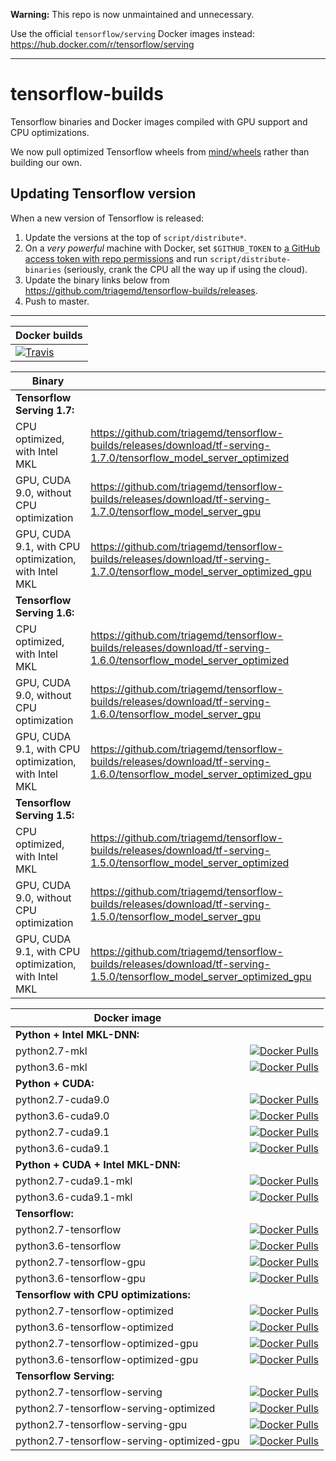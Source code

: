 **Warning:** This repo is now unmaintained and unnecessary.

Use the official `tensorflow/serving` Docker images instead: https://hub.docker.com/r/tensorflow/serving

---

# tensorflow-builds

Tensorflow binaries and Docker images compiled with GPU support and CPU optimizations.

We now pull optimized Tensorflow wheels from [mind/wheels](https://github.com/mind/wheels) rather than building our own.

## Updating Tensorflow version

When a new version of Tensorflow is released:
1. Update the versions at the top of `script/distribute*`.
2. On a *very powerful* machine with Docker, set `$GITHUB_TOKEN` to [a GitHub access token with repo permissions](https://help.github.com/articles/creating-a-personal-access-token-for-the-command-line/) and run `script/distribute-binaries` (seriously, crank the CPU all the way up if using the cloud).
3. Update the binary links below from https://github.com/triagemd/tensorflow-builds/releases.
4. Push to master.

---

| Docker builds |
|-|
| [![Travis](https://travis-ci.org/triagemd/tensorflow-builds.svg?branch=master)](https://travis-ci.org/triagemd/tensorflow-builds) |

| Binary | |
|-|-|
| **Tensorflow Serving 1.7:** |
| CPU optimized, with Intel MKL | https://github.com/triagemd/tensorflow-builds/releases/download/tf-serving-1.7.0/tensorflow_model_server_optimized |
| GPU, CUDA 9.0, without CPU optimization | https://github.com/triagemd/tensorflow-builds/releases/download/tf-serving-1.7.0/tensorflow_model_server_gpu |
| GPU, CUDA 9.1, with CPU optimization, with Intel MKL | https://github.com/triagemd/tensorflow-builds/releases/download/tf-serving-1.7.0/tensorflow_model_server_optimized_gpu |
| **Tensorflow Serving 1.6:** |
| CPU optimized, with Intel MKL | https://github.com/triagemd/tensorflow-builds/releases/download/tf-serving-1.6.0/tensorflow_model_server_optimized |
| GPU, CUDA 9.0, without CPU optimization | https://github.com/triagemd/tensorflow-builds/releases/download/tf-serving-1.6.0/tensorflow_model_server_gpu |
| GPU, CUDA 9.1, with CPU optimization, with Intel MKL | https://github.com/triagemd/tensorflow-builds/releases/download/tf-serving-1.6.0/tensorflow_model_server_optimized_gpu |
| **Tensorflow Serving 1.5:** |
| CPU optimized, with Intel MKL | https://github.com/triagemd/tensorflow-builds/releases/download/tf-serving-1.5.0/tensorflow_model_server_optimized |
| GPU, CUDA 9.0, without CPU optimization | https://github.com/triagemd/tensorflow-builds/releases/download/tf-serving-1.5.0/tensorflow_model_server_gpu |
| GPU, CUDA 9.1, with CPU optimization, with Intel MKL | https://github.com/triagemd/tensorflow-builds/releases/download/tf-serving-1.5.0/tensorflow_model_server_optimized_gpu |

| Docker image | |
|-|-|
| **Python + Intel MKL-DNN:** |
| python2.7-mkl | [![Docker Pulls](https://img.shields.io/docker/pulls/triage/python2.7-mkl.svg)](https://hub.docker.com/r/triage/python2.7-mkl/) |
| python3.6-mkl | [![Docker Pulls](https://img.shields.io/docker/pulls/triage/python3.6-mkl.svg)](https://hub.docker.com/r/triage/python3.6-mkl/) |
| **Python + CUDA:** |
| python2.7-cuda9.0 | [![Docker Pulls](https://img.shields.io/docker/pulls/triage/python2.7-cuda9.0.svg)](https://hub.docker.com/r/triage/python2.7-cuda9.0/) |
| python3.6-cuda9.0 | [![Docker Pulls](https://img.shields.io/docker/pulls/triage/python3.6-cuda9.0.svg)](https://hub.docker.com/r/triage/python3.6-cuda9.0/) |
| python2.7-cuda9.1 | [![Docker Pulls](https://img.shields.io/docker/pulls/triage/python2.7-cuda9.1.svg)](https://hub.docker.com/r/triage/python2.7-cuda9.1/) |
| python3.6-cuda9.1 | [![Docker Pulls](https://img.shields.io/docker/pulls/triage/python3.6-cuda9.1.svg)](https://hub.docker.com/r/triage/python3.6-cuda9.1/) |
| **Python + CUDA + Intel MKL-DNN:** |
| python2.7-cuda9.1-mkl | [![Docker Pulls](https://img.shields.io/docker/pulls/triage/python2.7-cuda9.1-mkl.svg)](https://hub.docker.com/r/triage/python2.7-cuda9.1-mkl/) |
| python3.6-cuda9.1-mkl | [![Docker Pulls](https://img.shields.io/docker/pulls/triage/python3.6-cuda9.1-mkl.svg)](https://hub.docker.com/r/triage/python3.6-cuda9.1-mkl/) |
| **Tensorflow:** |
| python2.7-tensorflow | [![Docker Pulls](https://img.shields.io/docker/pulls/triage/python2.7-tensorflow.svg)](https://hub.docker.com/r/triage/python2.7-tensorflow/) |
| python3.6-tensorflow | [![Docker Pulls](https://img.shields.io/docker/pulls/triage/python3.6-tensorflow.svg)](https://hub.docker.com/r/triage/python3.6-tensorflow/) |
| python2.7-tensorflow-gpu | [![Docker Pulls](https://img.shields.io/docker/pulls/triage/python2.7-tensorflow-gpu.svg)](https://hub.docker.com/r/triage/python2.7-tensorflow-gpu/) |
| python3.6-tensorflow-gpu | [![Docker Pulls](https://img.shields.io/docker/pulls/triage/python3.6-tensorflow-gpu.svg)](https://hub.docker.com/r/triage/python3.6-tensorflow-gpu/) |
| **Tensorflow with CPU optimizations:** |
| python2.7-tensorflow-optimized | [![Docker Pulls](https://img.shields.io/docker/pulls/triage/python2.7-tensorflow-optimized.svg)](https://hub.docker.com/r/triage/python2.7-tensorflow-optimized/) |
| python3.6-tensorflow-optimized | [![Docker Pulls](https://img.shields.io/docker/pulls/triage/python3.6-tensorflow-optimized.svg)](https://hub.docker.com/r/triage/python3.6-tensorflow-optimized/) |
| python2.7-tensorflow-optimized-gpu | [![Docker Pulls](https://img.shields.io/docker/pulls/triage/python2.7-tensorflow-optimized-gpu.svg)](https://hub.docker.com/r/triage/python2.7-tensorflow-optimized-gpu/) |
| python3.6-tensorflow-optimized-gpu | [![Docker Pulls](https://img.shields.io/docker/pulls/triage/python3.6-tensorflow-optimized-gpu.svg)](https://hub.docker.com/r/triage/python3.6-tensorflow-optimized-gpu/) |
| **Tensorflow Serving:** |
| python2.7-tensorflow-serving | [![Docker Pulls](https://img.shields.io/docker/pulls/triage/python2.7-tensorflow-serving.svg)](https://hub.docker.com/r/triage/python2.7-tensorflow-serving/) |
| python2.7-tensorflow-serving-optimized | [![Docker Pulls](https://img.shields.io/docker/pulls/triage/python2.7-tensorflow-serving-optimized.svg)](https://hub.docker.com/r/triage/python2.7-tensorflow-serving-optimized/) |
| python2.7-tensorflow-serving-gpu | [![Docker Pulls](https://img.shields.io/docker/pulls/triage/python2.7-tensorflow-serving-gpu.svg)](https://hub.docker.com/r/triage/python2.7-tensorflow-serving-gpu/) |
| python2.7-tensorflow-serving-optimized-gpu | [![Docker Pulls](https://img.shields.io/docker/pulls/triage/python2.7-tensorflow-serving-optimized-gpu.svg)](https://hub.docker.com/r/triage/python2.7-tensorflow-serving-optimized-gpu/) |
